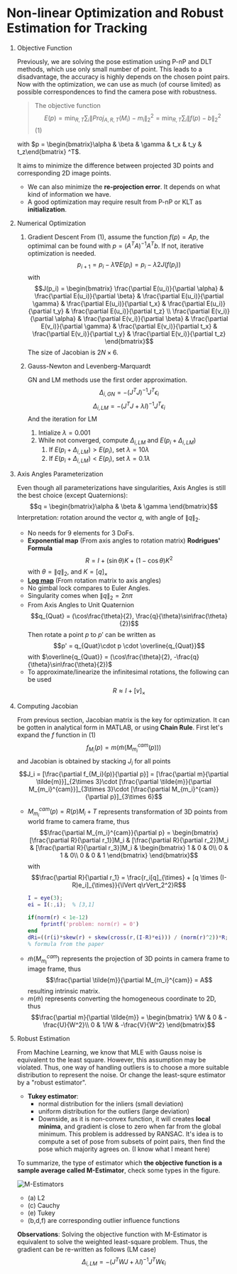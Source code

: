 # Non-linear Optimization and Robust Estimation for Tracking

1. Objective Function
    
    Previously, we are solving the pose estimation using P-nP and DLT methods, which use only small number of point. This leads to a disadvantage, the accuracy is highly depends on the chosen point pairs. Now with the optimization, we can use as much (of course limited) as possible correspondences to find the camera pose with robustness. 
    > The objective function
    > $$E(p) = \min_{R, T} \sum_i \lVert Proj_{A, R, T}(M_i) - m_i \rVert _2^2 = \min_{R, T} \sum_i \lVert f(p) - b \rVert_2^2$$ (1)

    with $p = \begin{bmatrix}\alpha & \beta & \gamma & t_x & t_y & t_z\end{bmatrix} ^T$. 

    It aims to minimize the difference between projected 3D points and corresponding 2D image points. 
    * We can also minimize the **re-projection error**. It depends on what kind of information we have.
    * A good optimization may require result from P-nP or KLT as **initialization**.

2. Numerical Optimization 
   1. Gradient Descent
      From (1), assume the function $f(p) = Ap$, the optimimal can be found with $p=(A^TA)^{-1}A^Tb$. If not, iterative optimization is needed.
      $$p_{i+1} = p_i - \lambda\nabla E(p_i) = p_i - \lambda 2J(f(p_i))$$
      with 
      $$J(p_i) = \begin{bmatrix}
          \frac{\partial E(u_i)}{\partial \alpha} & \frac{\partial E(u_i)}{\partial \beta} & \frac{\partial E(u_i)}{\partial \gamma} & \frac{\partial E(u_i)}{\partial t_x} & \frac{\partial E(u_i)}{\partial t_y} & \frac{\partial E(u_i)}{\partial t_z} \\
          \frac{\partial E(v_i)}{\partial \alpha} & \frac{\partial E(v_i)}{\partial \beta} & \frac{\partial E(v_i)}{\partial \gamma} & \frac{\partial E(v_i)}{\partial t_x} & \frac{\partial E(v_i)}{\partial t_y} & \frac{\partial E(v_i)}{\partial t_z}
      \end{bmatrix}$$
      The size of Jacobian is $2N \times 6$.
   2. Gauss-Newton and Levenberg-Marquardt

        GN and LM methods use the first order approximation.
        $$\Delta_{i, GN} = -(J^TJ)^{-1}J^T \epsilon_i$$
        $$\Delta_{i, LM} = -(J^TJ + \lambda I)^{-1}J^T \epsilon_i$$
        And the iteration for LM
        
        1. Intialize $\lambda = 0.001$
        2. While not converged, compute $\Delta_{i, LM}$ and $E(p_i + \Delta_{i, LM})$
           1. If $E(p_i + \Delta_{i, LM}) > E(p_i)$, set $\lambda = 10\lambda$
           2. If $E(p_i + \Delta_{i, LM}) < E(p_i)$, set $\lambda = 0.1\lambda$

3. Axis Angles Parameterization
    
    Even though all parameterizations have singularities, Axis Angles is still the best choice (except Quaternions):
    $$q = \begin{bmatrix}\alpha & \beta & \gamma \end{bmatrix}$$
    Interpretation: rotation around the vector $q$, with angle of $\lVert q\rVert_2$.
    * No needs for 9 elements for 3 DoFs.
    * **Exponential map** (From axis angles to rotation matrix) **Rodrigues' Formula**
        $$R = I + (\sin\theta)K + (1-\cos\theta)K^2$$
        with $\theta = \lVert q\rVert_2$, and $K = [q]_{\times}$
    * [**Log map**](https://en.wikipedia.org/wiki/Axis–angle_representation#Log_map_from_SO(3)_to_%7F'"`UNIQ--postMath-0000000D-QINU`"'%7F(3)) (From rotation matrix to axis angles)
    * No gimbal lock compares to Euler Angles.
    * Singularity comes when $\lVert q\rVert_2 = 2n\pi$
    * From Axis Angles to Unit Quaternion
        $$q_{Quat} = (\cos\frac{\theta}{2}, \frac{q}{\theta}\sin\frac{\theta}{2})$$
        Then rotate a point $p$ to $p'$ can be written as
        $$p' = q_{Quat}\cdot p \cdot \overline{q_{Quat}}$$
        with $\overline{q_{Quat}} = (\cos\frac{\theta}{2}, -\frac{q}{\theta}\sin\frac{\theta}{2})$
    * To approximate/linearize the infinitesimal rotations, the following can be used
        $$R \approx I + [v]_{\times}$$

4. Computing Jacobian
    
    From previous section, Jacobian matrix is the key for optimization. It can be gotten in analytical form in MATLAB, or using **Chain Rule**. First let's expand the $f$ function in (1)
    $$f_{M_i}(p) = m(\tilde{m}(M_{m_i}^{cam}(p)))$$
    and Jacobian is obtained by stacking $J_i$ for all points
    $$J_i = [\frac{\partial f_{M_i}(p)}{\partial p}] = [\frac{\partial m}{\partial \tilde{m}}]_{2\times 3}\cdot [\frac{\partial \tilde{m}}{\partial M_{m_i}^{cam}}]_{3\times 3}\cdot [\frac{\partial M_{m_i}^{cam}}{\partial p}]_{3\times 6}$$

    * $M_{m_i}^{cam}(p) = R(p)M_i + T$ represents transformation of 3D points from world frame to camera frame, thus
        $$\frac{\partial M_{m_i}^{cam}}{\partial p} = \begin{bmatrix}
            [\frac{\partial R}{\partial r_1}]M_i & [\frac{\partial R}{\partial r_2}]M_i & [\frac{\partial R}{\partial r_3}]M_i & \begin{bmatrix}
                1 & 0 & 0\\
                0 & 1 & 0\\
                0 & 0 & 1
            \end{bmatrix}
        \end{bmatrix}$$
        with
        $$\frac{\partial R}{\partial r_1} = \frac{r_i[q]_{\times} + [q \times (I-R)e_i]_{\times}}{\lVert q\rVert_2^2}R$$
        ```matlab
        I = eye(3);
        ei = I(:,i);  % [3,1]
        
        if(norm(r) < 1e-12)
            fprintf('problem: norm(r) = 0')
        end
        dRi=((r(i)*skew(r) + skew(cross(r,(I-R)*ei))) / (norm(r)^2))*R;    
        % formula from the paper
        ```
    * $\tilde{m}(M_{m_i}^{cam})$ represents the projection of 3D points in camera frame to image frame, thus
        $$\frac{\partial \tilde{m}}{\partial M_{m_i}^{cam}} = A$$
        resulting intrinsic matrix.
    * $m(\tilde{m})$ represents converting the homogeneous coordinate to 2D, thus
        $$\frac{\partial m}{\partial \tilde{m}} = \begin{bmatrix}
            1/W & 0 & -\frac{U}{W^2}\\
            0 & 1/W & -\frac{V}{W^2}
        \end{bmatrix}$$

5. Robust Estimation
    
    From Machine Learning, we know that MLE with Gauss noise is equivalent to the least square. However, this assumption may be violated. Thus, one way of handling outliers is to choose a more suitable distribution to represent the noise. Or change the least-squre estimator by a "robust estimator".
    * **Tukey estimator**: 
      * normal distribution for the inliers (small deviation)
      * uniform distribution for the outliers (large deviation)
      * Downside, as it is non-convex function, it will creates **local minima**, and gradient is close to zero when far from the global minimum. This problem is addressed by RANSAC. It's idea is to compute a set of pose from subsets of point pairs, then find the pose which majority agrees on. (I know what I meant here) 
    
    To summarize, the type of estimator which **the objective function is a sample average called M-Estimator**, check some types in the figure. 
    
    ![M-Estimators](https://www.researchgate.net/profile/Peter_Claes/publication/221810073/figure/fig2/AS:213903339462660@1428009938150/M-estimators-Different-M-estimators-left-column-and-their-outlier-influence-functions.png)

    * (a) L2
    * (c) Cauchy
    * (e) Tukey
    * (b,d,f) are corresponding outlier influence functions 

    **Observations**: Solving the objective function with M-Estimator is equivalent to solve the weighted least-square problem. Thus, the gradient can be re-written as follows (LM case)
    $$\Delta_{i, LM} = -(J^TWJ + \lambda I)^{-1}J^TW \epsilon_i$$